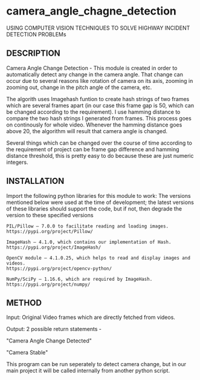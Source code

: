 # camera_angle_chagne_detection

USING COMPUTER VISION TECHNIQUES TO SOLVE HIGHWAY INCIDENT DETECTION PROBLEMs

## DESCRIPTION

Camera Angle Change Detection - This module is created in order to automatically detect any change in the camera angle. That change can occur due to several reasons like rotation of camera on its axis, zooming in zooming out, change in the pitch angle of the camera, etc.

The algorith uses Imagehash funtion to create hash strings of two frames which are several frames apart (in our case this frame gap is 50, which can be changed according to the requirement). I use hamming distance to compare the two hash strings I generated from frames. This process goes on continously for whole video. Whenever the hamming distance goes above 20, the algorithm will result that camera angle is changed.

Several things which can be changed over the course of time according to the requirement of project can be frame gap difference and hamming distance threshold, this is pretty easy to do because these are just numeric integers.

## INSTALLATION

Import the following python libraries for this module to work:
The versions mentioned below were used at the time of development; the latest versions of these libraries should support the code, but if not, then degrade the version to these specified versions
	
	PIL/Pillow – 7.0.0 to facilitate reading and loading images. 
	https://pypi.org/project/Pillow/

	ImageHash – 4.1.0, which contains our implementation of Hash. https://pypi.org/project/ImageHash/

	OpenCV module – 4.1.0.25, which helps to read and display images and videos.
	https://pypi.org/project/opencv-python/

	NumPy/SciPy – 1.16.6, which are required by ImageHash.
	https://pypi.org/project/numpy/
  
## METHOD

Input: Original Video frames which are directly fetched from videos.

Output: 2 possible return statements - 

"Camera Angle Change Detected"

"Camera Stable"
	
This program can be run seperately to detect camera change, but in our main project it will be called internally from another python script. 
